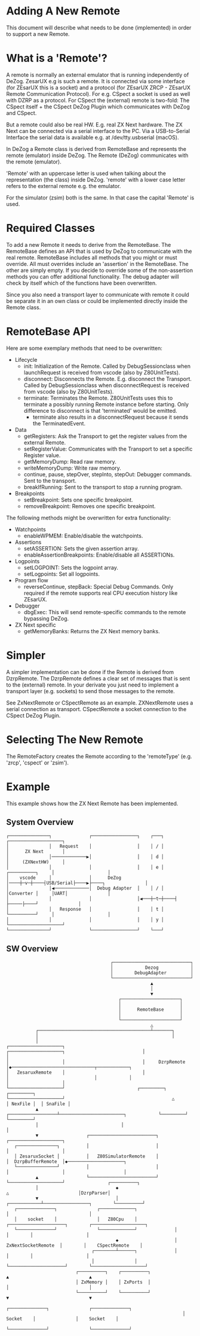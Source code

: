 # Adding A New Remote

This document will describe what needs to be done (implemented) in order to support a new Remote.


# What is a 'Remote'?

A remote is normally an external emulator that is running independently of DeZog.
ZesarUX e.g is such a remote.
It is connected via some interface (for ZEsarUX this is a socket) and a protocol (for ZEsarUX ZRCP - ZEsarUX Remote Communication Protocol).
For e.g. CSpect a socket is used as well with DZRP as a protocol.
For CSpect the (external) remote is two-fold: The CSpect itself + the CSpect DeZog Plugin which communicates with DeZog and CSpect.

But a remote could also be real HW. E.g. real ZX Next hardware.
The ZX Next can be connected via a serial interface to the PC.
Via a USB-to-Serial Interface the serial data is available e.g. at /dev/tty.usbserial (macOS).

In DeZog a Remote class is derived from RemoteBase and represents the remote (emulator) inside DeZog. The Remote (DeZog) communicates with the remote (emulator).

'Remote' with an uppercase letter is used when talking about the representation (the class) inside DeZog.
'remote' with a lower case letter refers to the external remote e.g. the emulator.

For the simulator (zsim) both is the same. In that case the capital 'Remote' is used.


# Required Classes

To add a new Remote it needs to derive from the RemoteBase.
The RemoteBase defines an API that is used by DeZog to communicate with the real remote.
RemoteBase includes all methods that you might or must override.
All must overrides include an 'assertion' in the RemoteBase.
The other are simply empty.
If you decide to override some of the non-assertion methods you can offer additional functionality.
The debug adapter will check by itself which of the functions have been overwritten.

Since you also need a transport layer to communicate with remote it could be separate it in an own class or could be implemented directly inside the Remote class.


# RemoteBase API

Here are some exemplary methods that need to be overwritten:
- Lifecycle
	- init: Initialization of the Remote. Called by DebugSessionclass when launchRequest is received from vscode (also by Z80UnitTests).
	- disconnect: Disconnects the Remote. E.g. disconnect the Transport. Called by DebugSessionclass when disconnectRequest is received from vscode (also by Z80UnitTests).
	- terminate: Terminates the Remote. Z80UnitTests uses this to terminate a possibly running Remote instance before starting. Only difference to disconnect is that 'terminated' would be emitted.
        - terminate also results in a disconnectRequest because it sends the TerminatedEvent.
- Data
	- getRegisters: Ask the Transport to get the register values from the external Remote.
	- setRegisterValue: Communicates with the Transport to set a specific Register value.
	- getMemoryDump: Read raw memory.
	- writeMemoryDump: Write raw memory.
	- continue, pause, stepOver, stepInto, stepOut: Debugger commands. Sent to the transport.
	- breakIfRunning: Sent to the transport to stop a running program.
- Breakpoints
	- setBreakpoint: Sets one specific breakpoint.
	- removeBreakpoint: Removes one specific breakpoint.


The following methods might be overwritten for extra functionality:
- Watchpoints
	- enableWPMEM: Enable/disable the watchpoints.
- Assertions
	- setASSERTION: Sets the given assertion array.
  - enableAssertionBreakpoints: Enable/disable all ASSERTIONs.
- Logpoints
	- setLOGPOINT: Sets the logpoint array.
	- setLogpoints: Set all logpoints.
- Program flow
	- reverseContinue, stepBack: Special Debug Commands. Only required if the remote supports real CPU execution history like ZEsarUX.
- Debugger
	- dbgExec: This will send remote-specific commands to the remote bypassing DeZog.
- ZX Next specific
	- getMemoryBanks: Returns the ZX Next memory banks.


# Simpler

A simpler implementation can be done if the Remote is derived from DzrpRemote.
The DzrpRemote defines a clear set of messages that is sent to the (external) remote.
In your derivate you just need to implement a transport layer (e.g. sockets) to send those messages to the remote.

See ZxNextRemote or CSpectRemote as an example. ZXNextRemote uses a serial connection as transport. CSpectRemote a socket connection to the CSpect DeZog Plugin.


# Selecting The New Remote

The RemoteFactory creates the Remote according to the 'remoteType' (e.g. 'zrcp', 'cspect' or 'zsim').


# Example

This example shows how the ZX Next Remote has been implemented.

## System Overview

~~~
┌───────────────┐              ┌─────────────────┐    ┌───┐                     ┌────────────────────┐
│               │   Request    │                 │    │ / │                     │      ZX Next       │
│               │─────────────▶│                 │    │ d │                     │     (ZXNextHW)     │
│               │              │                 │    │ e │    ┌──────────┐     │                    │
│    vscode     │              │      DeZog      │────┼─v─┼────┤USB/Serial├────▶├────┐               │
│               │◀─────────────│  Debug Adapter  │    │ / │    │Converter │     │UART│               │
│               │              │                 │◀───┼─t─┼────┤          ├─────├────┘               │
│               │   Response   │                 │    │ t │    └──────────┘     │                    │
│               │              │                 │    │ y │                     └────────────────────┘
└───────────────┘              └─────────────────┘    └───┘
~~~

## SW Overview

~~~
                                       ┌─────────────────────────────┐
                                       │            Dezog            │
                                       │        DebugAdapter         │
                                       └─────────────────────────────┘
                                                      ▲
                                                      │
                                                      ▼
                                          ┌──────────────────────┐
                                          │                      │
                                          │      RemoteBase      │
                                          │                      │
                                          └──────────────────────┘
                                                      △
           ┌──────────────────────────────────────────┴───────┐
           │                                                  │
           │                                       ┌────────────────────┐
┌────────────────────┐                             │                    │
│                    │                             │     DzrpRemote     │◆───────────────────────────────┬────────────┐
│   ZesaruxRemote    │                             │                    │                                │            │
│                    │                             └────────────────────┘                           ┌─────────┐  ┌─────────┐
└────────────────────┘                                        △                                     │ NexFile │  │ SnaFile │
           ▲                               ┌──────────────────┴────────────────────────┐            └─────────┘  └─────────┘
           │                               │                                           │
           ▼                  ┌─────────────────────────┐                   ┌────────────────────┐
   ┌───────────────┐          │                         │                   │                    │
   │ ZesaruxSocket │          │   Z80SimulatorRemote    │                   │  DzrpBufferRemote  │◆─────────────────────┐
   └───────────────┘          │                         │                   │                    │                      │
           ▲                  └─────────────────────────┘                   └────────────────────┘                ┌──────────┐
           │                             ◆                                             △                          │DzrpParser│
           ▼                             │                                ┌────────────┴─────────────────┐        └──────────┘
   ┌──────────────┐               ┌─────────────┐                         │                              │
   │    socket    │               │   Z80Cpu    │              ┌─────────────────────┐        ┌────────────────────┐
   └──────────────┘               └─────────────┘              │                     │        │                    │
                                         ◆                     │ ZxNextSocketRemote  │        │    CSpectRemote    │
                                ┌────────┴──────┐              │                     │        │                    │
                                │               │              └─────────────────────┘        └────────────────────┘
                          ┌──────────┐    ┌──────────┐                    ▲                              ▲
                          │ ZxMemory │    │ ZxPorts  │                    │                              │
                          └──────────┘    └──────────┘                    ▼                              ▼
                                                                  ┌──────────────┐               ┌──────────────┐
                                                                  │    Socket    │               │    Socket    │
                                                                  └──────────────┘               └──────────────┘
~~~

